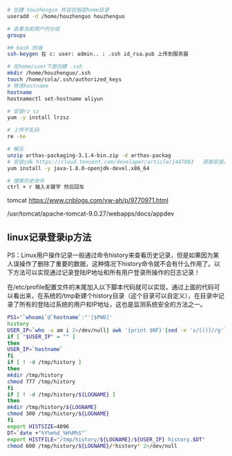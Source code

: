
```bash
# 创建 houzhenguo 并且在指定home目录
useradd -d /home/houzhenguo houzhenguo

# 查看当前用户的分组
groups

## bash 终端
ssh-keygen 在 c: user: admin.. : .ssh id_rsa.pub 上传到服务器

# 在home/user下面创建 .ssh
mkdir /home/houzhenguo/.ssh
touch /home/cola/.ssh/authorized_keys
# 修改hostname
hostname
hostnamectl set-hostname aliyun

# 安装rz sz
yum -y install lrzsz

# 上传不乱码
re -be 

# 解压
unzip arthas-packaging-3.1.4-bin.zip -d arthas-packag
# 安装jdk https://cloud.tencent.com/developer/article/1447083   获取安装目录，你发现在/usr/lib/jvm目录下可以找到他们。
yum install -y java-1.8.0-openjdk-devel.x86_64

# 搜索历史命令
ctrl + r 输入关键字 然后回车


```

tomcat 
https://www.cnblogs.com/yw-ah/p/9770971.html

/usr/tomcat/apache-tomcat-9.0.27/webapps/docs/appdev

## linux记录登录ip方法
PS：Linux用户操作记录一般通过命令history来查看历史记录，但是如果因为某人误操作了删除了重要的数据，这种情况下history命令就不会有什么作用了。以下方法可以实现通过记录登陆IP地址和所有用户登录所操作的日志记录！

在/etc/profile配置文件的末尾加入以下脚本代码就可以实现，通过上面的代码可以看出来，在系统的/tmp新建个history目录（这个目录可以自定义），在目录中记录了所有的登陆过系统的用户和IP地址，这也是监测系统安全的方法之一。

```bash
PS1="`whoami`@`hostname`:"'[$PWD]'
history
USER_IP=`who -u am i 2>/dev/null| awk '{print $NF}'|sed -e 's/[()]//g'`
if [ "$USER_IP" = "" ]
then
USER_IP=`hostname`
fi
if [ ! -d /tmp/history ]
then
mkdir /tmp/history
chmod 777 /tmp/history
fi
if [ ! -d /tmp/history/${LOGNAME} ]
then
mkdir /tmp/history/${LOGNAME}
chmod 300 /tmp/history/${LOGNAME}
fi
export HISTSIZE=4096
DT=`date +"%Y%m%d_%H%M%S"`
export HISTFILE="/tmp/history/${LOGNAME}/${USER_IP} history.$DT"
chmod 600 /tmp/history/${LOGNAME}/*history* 2>/dev/null
```